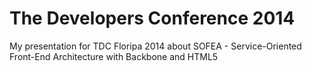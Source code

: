 The Developers Conference 2014
=======

My presentation for TDC Floripa 2014 about SOFEA - Service-Oriented Front-End Architecture with Backbone and HTML5
